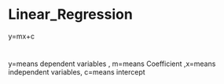 # Linear_Regression
y=mx+c 

#
y=means dependent variables , m=means Coefficient ,x=means independent variables, c=means intercept
